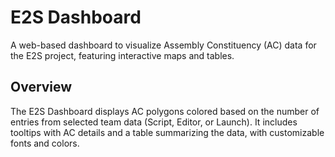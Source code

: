 # E2S Dashboard

A web-based dashboard to visualize Assembly Constituency (AC) data for the E2S project, featuring interactive maps and tables.

## Overview
The E2S Dashboard displays AC polygons colored based on the number of entries from selected team data (Script, Editor, or Launch). It includes tooltips with AC details and a table summarizing the data, with customizable fonts and colors.
